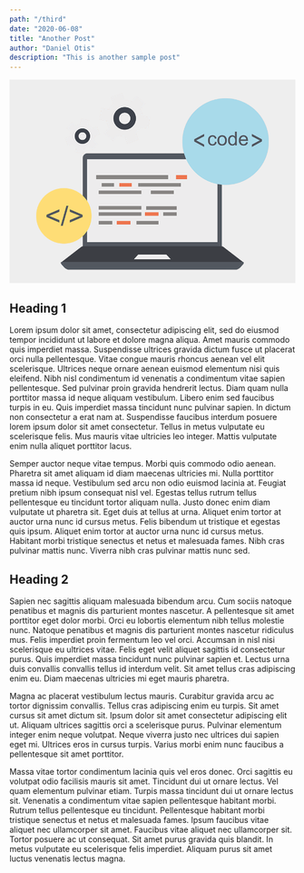 ```yaml
---
path: "/third"
date: "2020-06-08"
title: "Another Post"
author: "Daniel Otis"
description: "This is another sample post"
---
```


![Logo](./code.png)

## Heading 1

Lorem ipsum dolor sit amet, consectetur adipiscing elit, sed do eiusmod tempor incididunt ut labore et dolore magna aliqua. Amet mauris commodo quis imperdiet massa. Suspendisse ultrices gravida dictum fusce ut placerat orci nulla pellentesque. Vitae congue mauris rhoncus aenean vel elit scelerisque. Ultrices neque ornare aenean euismod elementum nisi quis eleifend. Nibh nisl condimentum id venenatis a condimentum vitae sapien pellentesque. Sed pulvinar proin gravida hendrerit lectus. Diam quam nulla porttitor massa id neque aliquam vestibulum. Libero enim sed faucibus turpis in eu. Quis imperdiet massa tincidunt nunc pulvinar sapien. In dictum non consectetur a erat nam at. Suspendisse faucibus interdum posuere lorem ipsum dolor sit amet consectetur. Tellus in metus vulputate eu scelerisque felis. Mus mauris vitae ultricies leo integer. Mattis vulputate enim nulla aliquet porttitor lacus.

Semper auctor neque vitae tempus. Morbi quis commodo odio aenean. Pharetra sit amet aliquam id diam maecenas ultricies mi. Nulla porttitor massa id neque. Vestibulum sed arcu non odio euismod lacinia at. Feugiat pretium nibh ipsum consequat nisl vel. Egestas tellus rutrum tellus pellentesque eu tincidunt tortor aliquam nulla. Justo donec enim diam vulputate ut pharetra sit. Eget duis at tellus at urna. Aliquet enim tortor at auctor urna nunc id cursus metus. Felis bibendum ut tristique et egestas quis ipsum. Aliquet enim tortor at auctor urna nunc id cursus metus. Habitant morbi tristique senectus et netus et malesuada fames. Nibh cras pulvinar mattis nunc. Viverra nibh cras pulvinar mattis nunc sed.

## Heading 2

Sapien nec sagittis aliquam malesuada bibendum arcu. Cum sociis natoque penatibus et magnis dis parturient montes nascetur. A pellentesque sit amet porttitor eget dolor morbi. Orci eu lobortis elementum nibh tellus molestie nunc. Natoque penatibus et magnis dis parturient montes nascetur ridiculus mus. Felis imperdiet proin fermentum leo vel orci. Accumsan in nisl nisi scelerisque eu ultrices vitae. Felis eget velit aliquet sagittis id consectetur purus. Quis imperdiet massa tincidunt nunc pulvinar sapien et. Lectus urna duis convallis convallis tellus id interdum velit. Sit amet tellus cras adipiscing enim eu. Diam maecenas ultricies mi eget mauris pharetra.

Magna ac placerat vestibulum lectus mauris. Curabitur gravida arcu ac tortor dignissim convallis. Tellus cras adipiscing enim eu turpis. Sit amet cursus sit amet dictum sit. Ipsum dolor sit amet consectetur adipiscing elit ut. Aliquam ultrices sagittis orci a scelerisque purus. Pulvinar elementum integer enim neque volutpat. Neque viverra justo nec ultrices dui sapien eget mi. Ultrices eros in cursus turpis. Varius morbi enim nunc faucibus a pellentesque sit amet porttitor.

Massa vitae tortor condimentum lacinia quis vel eros donec. Orci sagittis eu volutpat odio facilisis mauris sit amet. Tincidunt dui ut ornare lectus. Vel quam elementum pulvinar etiam. Turpis massa tincidunt dui ut ornare lectus sit. Venenatis a condimentum vitae sapien pellentesque habitant morbi. Rutrum tellus pellentesque eu tincidunt. Pellentesque habitant morbi tristique senectus et netus et malesuada fames. Ipsum faucibus vitae aliquet nec ullamcorper sit amet. Faucibus vitae aliquet nec ullamcorper sit. Tortor posuere ac ut consequat. Sit amet purus gravida quis blandit. In metus vulputate eu scelerisque felis imperdiet. Aliquam purus sit amet luctus venenatis lectus magna.
